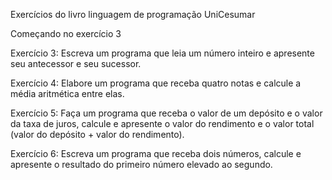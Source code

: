 Exercícios do livro linguagem de programação UniCesumar

Começando no exercício 3

Exercício 3:
Escreva um programa que leia um número inteiro e apresente seu antecessor e
seu sucessor.

Exercício 4:
Elabore um programa que receba quatro notas e calcule a média aritmética entre
elas.

Exercício 5:
Faça um programa que receba o valor de um depósito e o valor da taxa de juros,
calcule e apresente o valor do rendimento e o valor total (valor do depósito + valor
do rendimento).

Exercício 6:
Escreva um programa que receba dois números, calcule e apresente o resultado do
primeiro número elevado ao segundo.
